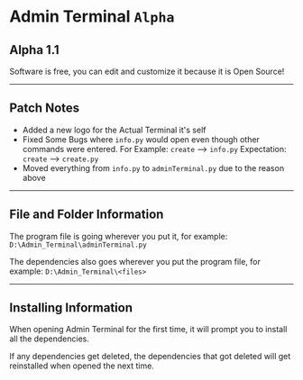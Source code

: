 # Admin Terminal `Alpha`

## Alpha 1.1

Software is free, you can edit and customize it because it is Open Source!

---

## Patch Notes

- Added a new logo for the Actual Terminal it's self
- Fixed Some Bugs where `info.py` would open even though other commands were entered. For Example: `create` --> `info.py` Expectation: `create` --> `create.py`
- Moved everything from `info.py` to `adminTerminal.py` due to the reason above

---

## File and Folder Information

The program file is going wherever you put it, for example: `D:\Admin_Terminal\adminTerminal.py`

The dependencies also goes wherever you put the program file, for example: `D:\Admin_Terminal\<files>`

---

## Installing Information

When opening Admin Terminal for the first time, it will prompt you to install all the dependencies.

If any dependencies get deleted, the dependencies that got deleted will get reinstalled when opened the next time.
